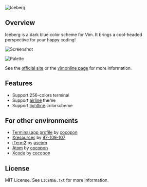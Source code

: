 ![Iceberg](https://cocopon.github.io/iceberg.vim/assets/github/title.png)




Overview
--------
Iceberg is a dark blue color scheme for Vim. It brings a cool-headed perspective
for your happy coding!

![Screenshot](http://cocopon.github.io/iceberg.vim/assets/github/screenshot.png)

![Palette](https://cocopon.github.io/iceberg.vim/assets/github/palette.png)

See the [official site](http://cocopon.github.io/iceberg.vim/) or the
[vimonline page](http://www.vim.org/scripts/script.php?script_id=4820) for more
information.




Features
--------
- Support 256-colors terminal
- Support [airline](https://github.com/vim-airline/vim-airline/) theme
- Support [lightline](https://github.com/itchyny/lightline.vim) colorscheme




For other environments
----------------------
- [Terminal.app profile](http://cocopon.me/app/vim-iceberg/) by [cocopon](https://github.com/cocopon)
- [Xresources](https://gist.github.com/97-109-107/063193d150df272a049b) by [97-109-107](https://github.com/97-109-107)
- [iTerm2](https://github.com/aseom/dotfiles/blob/master/osx/iterm2/iceberg.itermcolors) by [aseom](https://github.com/aseom)
- [Atom](https://github.com/cocopon/atom-iceberg-syntax/) by [cocopon](https://github.com/cocopon)
- [Xcode](https://github.com/cocopon/xcode-iceberg) by [cocopon](https://github.com/cocopon)




License
-------
MIT License. See `LICENSE.txt` for more information.
